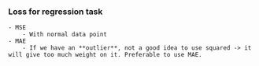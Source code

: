 ### Loss for regression task
    - MSE
        - With normal data point
    - MAE
        - If we have an **outlier**, not a good idea to use squared -> it will give too much weight on it. Preferable to use MAE.
